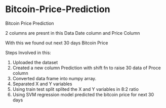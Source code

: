 # Bitcoin-Price-Prediction
Bitcoin Price Prediction

2 columns are presnt in this Data Date column and Price Column

With this we found out next 30 days Bitcoin Price

Steps Involved in this:

1. Uploaded the dataset
2. Created a new column Prediction with shift fn to raise 30 data of Proce column
3. Converted data frame into numpy array.
4. Separated X and Y variables
5. Using train test split splited the X and Y variables in 8:2 ratio
6. Using SVM regression model predicted the bitcoin price for next 30 days

